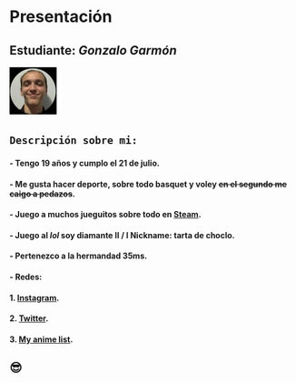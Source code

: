# **Presentación**

## **Estudiante:** _Gonzalo Garmón_
![mi foto](Foto.jpeg)

## `Descripción sobre mi:`
#### - Tengo 19 años y cumplo el 21 de julio.
#### - Me gusta hacer deporte, sobre todo basquet y voley ~~en el segundo me caigo a pedazos~~.
#### - Juego a muchos jueguitos sobre todo en [Steam](https://steamcommunity.com/profiles/76561198300100100/).
#### - Juego al _lol_ soy diamante II / I **Nickname:** tarta de choclo.
#### - Pertenezco a la hermandad 35ms.
#### - **Redes:**
#### 1. [Instagram](https://www.instagram.com/gonzagarmon/?hl=es-la).
#### 2. [Twitter](https://twitter.com/GarmonGonzalo).
#### 3. [My anime list](https://myanimelist.net/profile/Falsehud).


## :sunglasses:
 